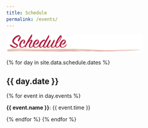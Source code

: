 ```yaml
---
title: Schedule
permalink: /events/
---
```


![Schedule](/img/header_Schedule.png "Schedule")

{% for day in site.data.schedule.dates %}
<h2>{{ day.date }}</h2>
{% for event in day.events %}
<p><strong>{{ event.name }}</strong>: {{ event.time }}</p>
{% endfor %}
{% endfor %}
